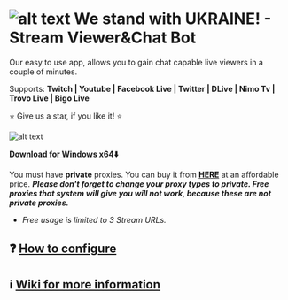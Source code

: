 # ![alt text](https://streamviewerbot.com/images/ukraine.png) We stand with UKRAINE! -  Stream Viewer&Chat Bot

Our easy to use app, allows you to gain chat capable live viewers in a couple of minutes.

Supports: **Twitch | Youtube | Facebook Live | Twitter | DLive | Nimo Tv | Trovo Live | Bigo Live**

:star: Give us a star, if you like it! :star:

![alt text](https://streamviewerbot.com/images/ui3_0.png)

**[Download for Windows x64](https://mega.nz/file/vDp0ETjL#bzFK7DYKR1S8qibFxBfXo7yJ9w2iIUH3aPD9o5lINO8):arrow_down:**

You must have **private** proxies. You can buy it from [**HERE**](https://www.webshare.io/?referral_code=ceuygyx4sir2)
 at an affordable price. ***Please don't forget to change your proxy types to private. Free proxies that system will give you will not work, because these are not private proxies.***
 
* *Free usage is limited to 3 Stream URLs.*

## **:question: [How to configure](https://github.com/gorkemhacioglu/Stream-Viewer-Bot/wiki/Configuration)**
## **:information_source: [Wiki for more information](https://github.com/gorkemhacioglu/Stream-Viewer-Bot/wiki)**
